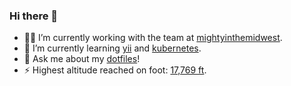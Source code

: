 ### Hi there 👋

<!--
**bgrrtt/bgrrtt** is a ✨ _special_ ✨ repository because its `README.md` (this file) appears on your GitHub profile.

Here are some ideas to get you started:

- 🔭 I’m currently working on ...
- 🌱 I’m currently learning ...
- 👯 I’m looking to collaborate on ...
- 🤔 I’m looking for help with ...
- 💬 Ask me about ...
- 📫 How to reach me: ...
- 😄 Pronouns: ...
- ⚡ Fun fact: ...
-->

<!-- 
- 🔭 I’m currently working on [zimfw](https://github.com/zimfw) and [craftcms](https://github.com/craftcms) plugins.
-->

- 👨‍💻 I’m currently working with the team at [mightyinthemidwest](https://github.com/mightyinthemidwest).
- 🌱 I’m currently learning [yii](https://github.com/yiisoft) and [kubernetes](https://github.com/kubernetes).
- 💬 Ask me about my [dotfiles](https://github.com/bgrrtt/dotfiles)!
- ⚡ Highest altitude reached on foot: [17,769 ft](https://en.wikipedia.org/wiki/Thorong_La).
